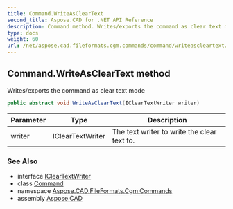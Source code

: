 ```yaml
---
title: Command.WriteAsClearText
second_title: Aspose.CAD for .NET API Reference
description: Command method. Writes/exports the command as clear text mode
type: docs
weight: 60
url: /net/aspose.cad.fileformats.cgm.commands/command/writeascleartext/
---
```

## Command.WriteAsClearText method

Writes/exports the command as clear text mode

```csharp
public abstract void WriteAsClearText(IClearTextWriter writer)
```

| Parameter | Type | Description |
| --- | --- | --- |
| writer | IClearTextWriter | The text writer to write the clear text to. |

### See Also

* interface [IClearTextWriter](../../../aspose.cad.fileformats.cgm/icleartextwriter/)
* class [Command](../)
* namespace [Aspose.CAD.FileFormats.Cgm.Commands](../../../aspose.cad.fileformats.cgm.commands/)
* assembly [Aspose.CAD](../../../)


